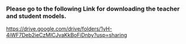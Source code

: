 
### Please go to the following Link for downloading the teacher and student models.

https://drive.google.com/drive/folders/1yH-4iWF7Deb2ieCzMICJvaKkBoFiDnby?usp=sharing
